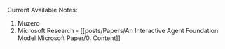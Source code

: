 Current Available Notes:

1. Muzero
2. Microsoft Research - [[posts/Papers/An Interactive Agent Foundation Model Microsoft Paper/0. Content]]